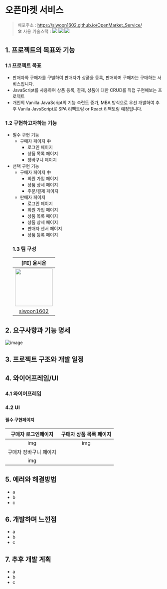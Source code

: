 # 오픈마켓 서비스

> 배포주소 : https://siwoon1602.github.io/OpenMarket_Service/ </br>
> 🛠 사용 기술스택 : <img src="https://img.shields.io/badge/html5-E34F26?style=for-the-badge&logo=html5&logoColor=white"> <img src="https://img.shields.io/badge/css-1572B6?style=for-the-badge&logo=css3&logoColor=white"> <img src="https://img.shields.io/badge/javascript-F7DF1E?style=for-the-badge&logo=javascript&logoColor=black"> </br>

## 1. 프로젝트의 목표와 기능

### 1.1 프로젝트 목표

- 판매자와 구매자를 구별하여 판매자가 상품을 등록, 판매하며 구매자는 구매하는 서비스입니다.
- JavaScript를 사용하여 상품 등록, 결제, 상품에 대한 CRUD를 직접 구현해보는 프로젝트
- 개인의 Vanilla JavaScript의 기능 숙련도 증가, MBA 방식으로 우선 개발하여 추후 Vanila JavsScript로 SPA 리팩토링 or React 리팩토링 예정입니다.

### 1.2 구현하고자하는 기능

- 필수 구현 기능
  - 구매자 페이지 中
    - 로그인 페이지
    - 상품 목록 페이지
    - 장바구니 페이지
- 선택 구현 기능
  - 구매자 페이지 中
    - 회원 가입 페이지
    - 상품 상세 페이지
    - 주문/결제 페이지
  - 판매자 페이지
    - 로그인 페이지
    - 회원 가입 페이지
    - 상품 목록 페이지
    - 상품 상세 페이지
    - 판매자 센서 페이지
    - 상품 등록 페이지
  ### 1.3 팀 구성
  |                  [FE] 윤시운                  |
  | :-------------------------------------------: |
  | <img src = "" width="120px" height="120px" /> |
  | [siwoon1602](https://github.com/siwoon1602/)  |

## 2. 요구사항과 기능 명세

![image]()

## 3. 프로젝트 구조와 개발 일정

## 4. 와이어프레임/UI

### 4.1 와이어프레임

### 4.2 UI

#### 필수 구현페이지

|  구매자 로그인페이지   | 구매자 상품 목록 페이지 |
| :--------------------: | :---------------------: |
|          img           |           img           |
| 구매자 장바구니 페이지 |                         |
|          img           |                         |

## 5. 에러와 해결방법

- a
- b
- c

## 6. 개발하며 느낀점

- a
- b
- c

## 7. 추후 개발 계획

- a
- b
- c

